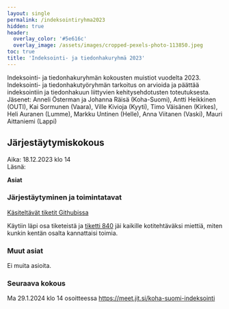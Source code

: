 ```yaml
---
layout: single
permalink: /indeksointiryhma2023
hidden: true
header:
  overlay_color: '#5e616c'
  overlay_image: /assets/images/cropped-pexels-photo-113850.jpeg
toc: true
title: 'Indeksointi- ja tiedonhakuryhmä 2023'
---
```


Indeksointi- ja tiedonhakuryhmän kokousten muistiot vuodelta 2023. Indeksointi- ja tiedonhakutyöryhmän tarkoitus on arvioida ja päättää indeksointiin ja tiedonhakuun liittyvien kehitysehdotusten toteutuksesta. Jäsenet: Anneli Österman ja Johanna Räisä (Koha-Suomi), Antti Heikkinen (OUTI), Kai Sormunen (Vaara), Ville Kivioja (Kyyti), Timo Väisänen (Kirkes), Heli Auranen (Lumme), Markku Untinen (Helle), Anna Viitanen (Vaski), Mauri Aittaniemi (Lappi)

## Järjestäytymiskokous

Aika: 18.12.2023 klo 14<br />
Läsnä:

**Asiat**

### Järjestäytyminen ja toimintatavat

[Käsiteltävät tiketit Githubissa](https://github.com/orgs/KohaSuomi/projects/4/views/18)

Käytiin läpi osa tiketeistä ja [tiketti 840](https://github.com/KohaSuomi/Koha/issues/840) jäi kaikille kotitehtäväksi  miettiä, miten kunkin kentän osalta kannattaisi toimia.

### Muut asiat

Ei muita asioita.

### Seuraava kokous

Ma 29.1.2024 klo 14 osoitteessa https://meet.jit.si/koha-suomi-indeksointi
